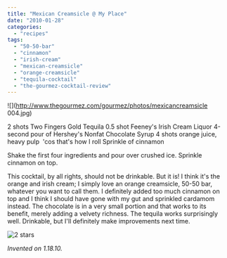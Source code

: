 ```yaml
---
title: "Mexican Creamsicle @ My Place"
date: "2010-01-28"
categories:
  - "recipes"
tags:
  - "50-50-bar"
  - "cinnamon"
  - "irish-cream"
  - "mexican-creamsicle"
  - "orange-creamsicle"
  - "tequila-cocktail"
  - "the-gourmez-cocktail-review"
---
```


![](http://www.thegourmez.com/gourmez/photos/mexicancreamsicle 004.jpg)

2 shots Two Fingers Gold Tequila 0.5 shot Feeney's Irish Cream Liquor 4-second pour of Hershey's Nonfat Chocolate Syrup 4 shots orange juice, heavy pulp  'cos that's how I roll Sprinkle of cinnamon

Shake the first four ingredients and pour over crushed ice. Sprinkle cinnamon on top.

This cocktail, by all rights, should not be drinkable. But it is! I think it's the orange and irish cream; I simply love an orange creamsicle, 50-50 bar, whatever you want to call them. I definitely added too much cinnamon on top and I think I should have gone with my gut and sprinkled cardamom instead. The chocolate is in a very small portion and that works to its benefit, merely adding a velvety richness. The tequila works surprisingly well. Drinkable, but I'll definitely make improvements next time.




<div class="caption">

![2 stars](http://s3.amazonaws.com/thegourmez-wpmedia/2009/02/rating_chicken11.gif "rating_chicken11")</div>


_Invented on 1.18.10._
